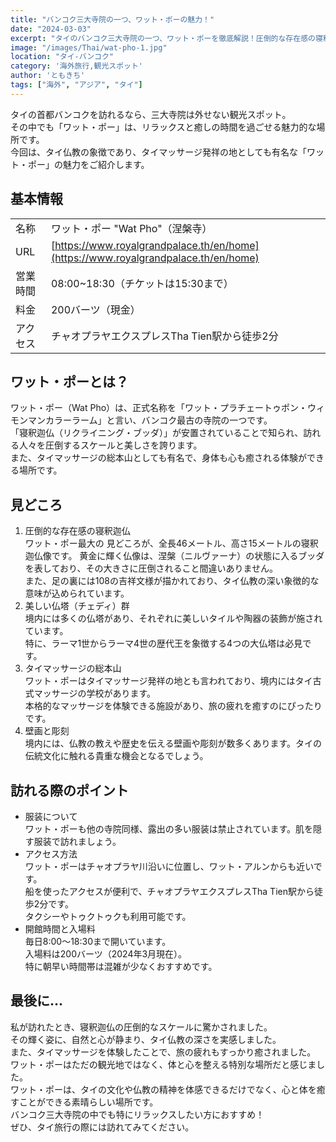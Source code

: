 ```yaml
---
title: "バンコク三大寺院の一つ、ワット・ポーの魅力！"
date: "2024-03-03"
excerpt: "タイのバンコク三大寺院の一つ、ワット・ポーを徹底解説！圧倒的な存在感の寝釈迦仏や美しい仏塔群、タイマッサージの本場で心身を癒す体験ができる魅力的なスポット。アクセス情報や訪問時のポイントも紹介。"
image: "/images/Thai/wat-pho-1.jpg"
location: "タイ-バンコク"
category: '海外旅行,観光スポット'
author: 'ともきち'
tags: ["海外", "アジア", "タイ"]
---
```


タイの首都バンコクを訪れるなら、三大寺院は外せない観光スポット。  
その中でも「ワット・ポー」は、リラックスと癒しの時間を過ごせる魅力的な場所です。  
今回は、タイ仏教の象徴であり、タイマッサージ発祥の地としても有名な「ワット・ポー」の魅力をご紹介します。  

## 基本情報

| | |
|---------|-----------------------------------------------|
| 名称 | ワット・ポー "Wat Pho"（涅槃寺） |
| URL | [https://www.royalgrandpalace.th/en/home](https://www.royalgrandpalace.th/en/home) |
| 営業時間 | 08:00~18:30（チケットは15:30まで） |
| 料金 | 200バーツ（現金） |
| アクセス | チャオプラヤエクスプレスTha Tien駅から徒歩2分 |

## ワット・ポーとは？

ワット・ポー（Wat Pho）は、正式名称を「ワット・プラチェートゥポン・ウィモンマンカラーラーム」と言い、バンコク最古の寺院の一つです。  
「寝釈迦仏（リクライニング・ブッダ）」が安置されていることで知られ、訪れる人々を圧倒するスケールと美しさを誇ります。  
また、タイマッサージの総本山としても有名で、身体も心も癒される体験ができる場所です。  

## 見どころ

1. 圧倒的な存在感の寝釈迦仏  
   ワット・ポー最大の  見どころが、全長46メートル、高さ15メートルの寝釈迦仏像です。
   黄金に輝く仏像は、涅槃（ニルヴァーナ）の状態に入るブッダを表しており、その大きさに圧倒されること間違いありません。  
   また、足の裏には108の吉祥文様が描かれており、タイ仏教の深い象徴的な意味が込められています。  
2. 美しい仏塔（チェディ）群  
   境内には多くの仏塔があり、それぞれに美しいタイルや陶器の装飾が施されています。  
   特に、ラーマ1世からラーマ4世の歴代王を象徴する4つの大仏塔は必見です。  
3. タイマッサージの総本山  
   ワット・ポーはタイマッサージ発祥の地とも言われており、境内にはタイ古式マッサージの学校があります。  
   本格的なマッサージを体験できる施設があり、旅の疲れを癒すのにぴったりです。  
4. 壁画と彫刻  
   境内には、仏教の教えや歴史を伝える壁画や彫刻が数多くあります。タイの伝統文化に触れる貴重な機会となるでしょう。  

## 訪れる際のポイント

- 服装について  
  ワット・ポーも他の寺院同様、露出の多い服装は禁止されています。肌を隠す服装で訪れましょう。  
- アクセス方法  
  ワット・ポーはチャオプラヤ川沿いに位置し、ワット・アルンからも近いです。  
  船を使ったアクセスが便利で、チャオプラヤエクスプレスTha Tien駅から徒歩2分です。  
  タクシーやトゥクトゥクも利用可能です。  
- 開館時間と入場料  
  毎日8:00～18:30まで開いています。  
  入場料は200バーツ（2024年3月現在）。  
  特に朝早い時間帯は混雑が少なくおすすめです。  

## 最後に...

私が訪れたとき、寝釈迦仏の圧倒的なスケールに驚かされました。  
その輝く姿に、自然と心が静まり、タイ仏教の深さを実感しました。  
また、タイマッサージを体験したことで、旅の疲れもすっかり癒されました。  
ワット・ポーはただの観光地ではなく、体と心を整える特別な場所だと感じました。  
ワット・ポーは、タイの文化や仏教の精神を体感できるだけでなく、心と体を癒すことができる素晴らしい場所です。  
バンコク三大寺院の中でも特にリラックスしたい方におすすめ！  
ぜひ、タイ旅行の際には訪れてみてください。
